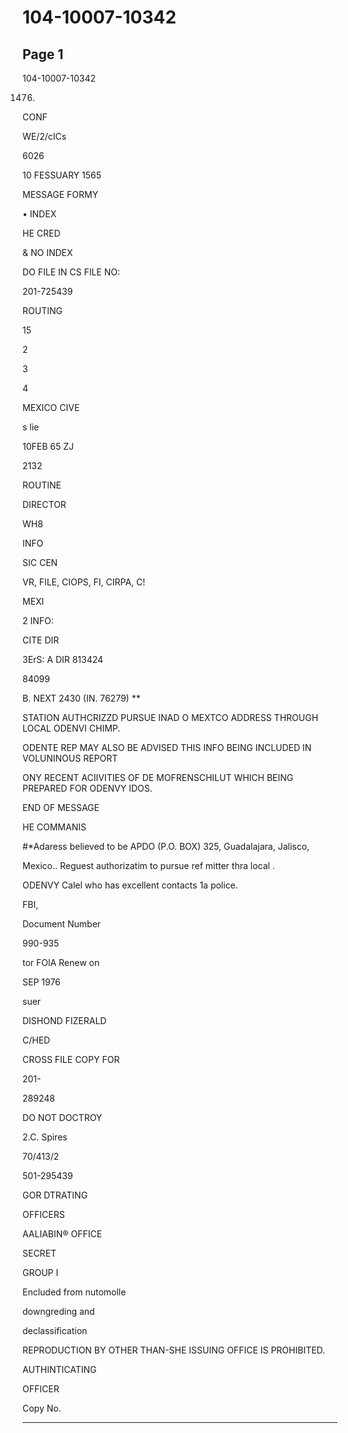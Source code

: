 # 104-10007-10342

## Page 1

104-10007-10342

1476.

CONF

WE/2/cICs

6026

10 FESSUARY 1565

MESSAGE FORMY

• INDEX

HE CRED

& NO INDEX

DO FILE IN CS FILE NO:

201-725439

ROUTING

15

2

3

4

MEXICO CIVE

s lie

10FEB 65 ZJ

2132

ROUTINE

DIRECTOR

WH8

INFO

SIC CEN

VR, FILE, CIOPS, FI, CIRPA, C!

MEXI

2 INFO:

CITE DIR

3ErS: A DIR 813424

84099

B. NEXT 2430 (IN. 76279) **

STATION AUTHCRIZZD PURSUE INAD O MEXTCO ADDRESS THROUGH LOCAL ODENVI CHIMP.

ODENTE REP MAY ALSO BE ADVISED THIS INFO BEING INCLUDED IN VOLUNINOUS REPORT

ONY RECENT ACIIVITIES OF DE MOFRENSCHILUT WHICH BEING PREPARED FOR ODENVY IDOS.

END OF MESSAGE

HE COMMANIS

#*Adaress believed to be APDO (P.O. BOX) 325, Guadalajara, Jalisco,

Mexico.. Reguest authorizatim to pursue ref mitter thra local .

ODENVY Calel who has excellent contacts 1a police.

FBI,

Document Number

990-935

tor FOlA Renew on

SEP 1976

suer

DISHOND FIZERALD

C/HED

CROSS FILE COPY FOR

201-

289248

DO NOT DOCTROY

2.C. Spires

70/413/2

501-295439

GOR DTRATING

OFFICERS

AALIABIN® OFFICE

SECRET

GROUP I

Encluded from nutomolle

downgreding and

declassification

REPRODUCTION BY OTHER THAN-SHE ISSUING OFFICE IS PROHIBITED.

AUTHINTICATING

OFFICER

Copy No.

---

